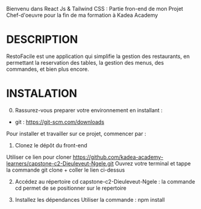 Bienvenu dans React Js & Tailwind CSS : Partie fron-end de mon
Projet Chef-d'oeuvre pour la fin de ma formation à Kadea Academy

# DESCRIPTION 

RestoFacile est une application qui simplifie la gestion des restaurants,  en permettant la reservation des tables, la gestion des menus, des commandes, et bien plus encore.


# INSTALATION 

0. Rassurez-vous preparer votre environnement en installant :

- git : https://git-scm.com/downloads

Pour installer et travailler sur ce projet, commencer par :

1. Clonez le dépôt du front-end 

Utiliser ce lien pour cloner  https://github.com/kadea-academy-learners/capstone-c2-Dieuleveut-Ngele.git
Ouvrez votre terminal et tappe la commande git clone + coller le lien ci-dessus

2. Accédez au répertoire
cd capstone-c2-Dieuleveut-Ngele : la commande cd permet de se positionner sur le repertoire

3. Installez les dépendances 
Utiliser la commande : npm install

